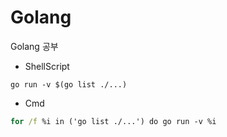 # Golang

Golang 공부

- ShellScript

```shell
go run -v $(go list ./...)
```

- Cmd

```cmd
for /f %i in ('go list ./...') do go run -v %i
```